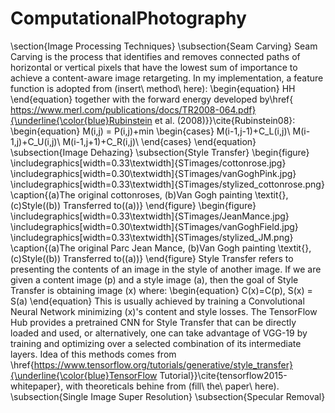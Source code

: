 # ComputationalPhotography
\section{Image Processing Techniques}
\subsection{Seam Carving}
Seam Carving is the process that identifies and removes connected paths of horizontal or vertical pixels that have the lowest sum of importance to achieve a content-aware image retargeting. In my implementation, a feature function is adopted from \(insert\ method\ here\):
\begin{equation}
    HH
\end{equation}
together with the forward energy developed by\href{ https://www.merl.com/publications/docs/TR2008-064.pdf}{\underline{\color{blue}Rubinstein et al. (2008)}}\cite{Rubinstein08}: 
\begin{equation}
    M(i,j) = P(i,j)+min 
    \begin{cases}
    M(i-1,j-1)+C_L(i,j)\\
    M(i-1,j)+C_U(i,j)\\
    M(i-1,j+1)+C_R(i,j)\\
    \end{cases}
\end{equation}
\subsection{Image Dehazing}
\subsection{Style Transfer}
\begin{figure}
    \includegraphics[width=0.33\textwidth]{STimages/cottonrose.jpg}
    \includegraphics[width=0.30\textwidth]{STimages/vanGoghPink.jpg}
    \includegraphics[width=0.33\textwidth]{STimages/stylized_cottonrose.png}
    \caption{(a)The original cottonroses, (b)Van Gogh painting \textit{},(c)Style\((b)\) Transferred to\((a)\)}
\end{figure}
\begin{figure}
    \includegraphics[width=0.33\textwidth]{STimages/JeanMance.jpg}
    \includegraphics[width=0.30\textwidth]{STimages/vanGoghField.jpg}
    \includegraphics[width=0.33\textwidth]{STimages/stylized_JM.png}
    \caption{(a)The original Parc Jean Mance, (b)Van Gogh painting \textit{},(c)Style\((b)\) Transferred to\((a)\)}
\end{figure}
Style Transfer refers to presenting the contents of an image in the style of another image.
If we are given a content image \(p\) and a style image \(a\), then the goal of Style Transfer is obtaining image \(x\) where:
\begin{equation}
C(x)=C(p), S(x) = S(a)
\end{equation}
This is usually achieved by training a Convolutional Neural Network minimizing \(x\)'s content and style losses. The TensorFlow Hub provides a pretrained CNN for Style Transfer that can be directly loaded and used, or alternatively, one can take advantage of VGG-19 by training and optimizing over a selected combination of its intermediate layers. Idea of this methods comes from \href{https://www.tensorflow.org/tutorials/generative/style_transfer}{\underline{\color{blue}TensorFlow Tutorial}}\cite{tensorflow2015-whitepaper}, with theoreticals behine from \(fill\ the\ paper\ here\).
\subsection{Single Image Super Resolution}
\subsection{Specular Removal}
